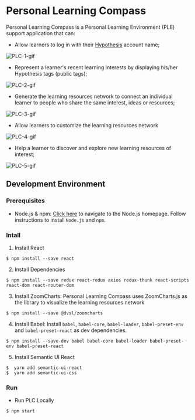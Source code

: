 # Personal Learning Compass

Personal Learning Compass is a Personal Learning Environment (PLE) support application that can:

- Allow learners to log in with their [Hypothesis](https://web.hypothes.is/) account name;

![PLC-1-gif](https://user-images.githubusercontent.com/35544378/57734231-10f96680-7667-11e9-82aa-cc9ef8265538.gif)

- Represent a learner's recent learning interests by displaying his/her Hypothesis tags (public tags);

![PLC-2-gif](https://user-images.githubusercontent.com/35544378/57734280-2cfd0800-7667-11e9-9913-430919063bbf.gif)

- Generate the learning resources network to connect an individual learner to people who share the same interest, ideas or resources;

![PLC-3-gif](https://user-images.githubusercontent.com/35544378/57734302-39816080-7667-11e9-95b3-ca2a8297c934.gif)

- Allow learners to customize the learning resources network

![PLC-4-gif](https://user-images.githubusercontent.com/35544378/57734338-4dc55d80-7667-11e9-80b7-176a4223a24c.gif)

- Help a learner to discover and explore new learning resources of interest;

![PLC-5-gif](https://user-images.githubusercontent.com/35544378/57734376-5d44a680-7667-11e9-8318-c8baf1b8054b.gif)

## Development Environment

### Prerequisites

- Node.js & npm: [Click here](https://nodejs.org/en/) to navigate to the Node.js homepage. Follow instructions to install `Node.js` and `npm`.

### Intall

1. Install React

```
$ npm install --save react
```

2. Install Dependencies

```
$ npm install --save redux react-redux axios redux-thunk react-scripts react-dom react-router-dom
```

3. Install ZoomCharts: Personal Learning Compass uses ZoomCharts.js as the library to visualize the learning resources network

```
$ npm install --save @dvsl/zoomcharts
```

4. Install Babel: Install `babel`, `babel-core`, `babel-loader`, `babel-preset-env` and `babel-preset-react` as dev dependencies.

```
$ npm install --save-dev babel babel-core babel-loader babel-preset-env babel-preset-react
```

5. Install Semantic UI React

```
$  yarn add semantic-ui-react
$  yarn add semantic-ui-css
```

### Run

- Run PLC Locally

```
$ npm start
```

